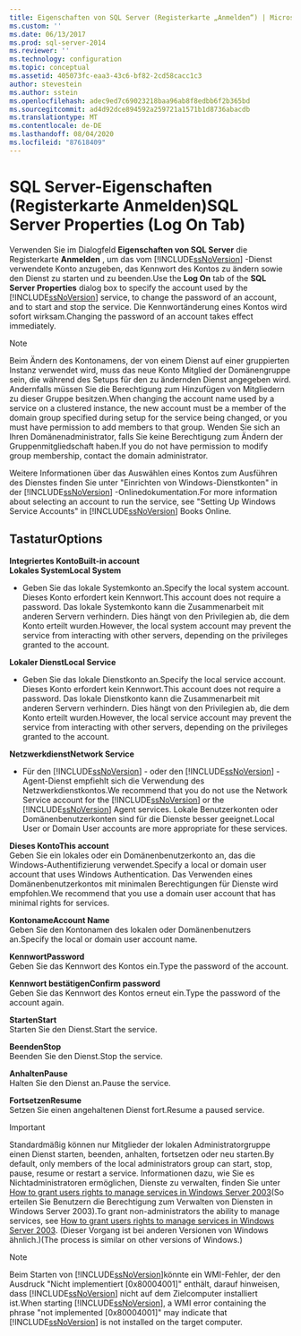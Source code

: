 ```yaml
---
title: Eigenschaften von SQL Server (Registerkarte „Anmelden“) | Microsoft-Dokumentation
ms.custom: ''
ms.date: 06/13/2017
ms.prod: sql-server-2014
ms.reviewer: ''
ms.technology: configuration
ms.topic: conceptual
ms.assetid: 405073fc-eaa3-43c6-bf82-2cd58cacc1c3
author: stevestein
ms.author: sstein
ms.openlocfilehash: adec9ed7c69023218baa96ab8f8edbb6f2b365bd
ms.sourcegitcommit: ad4d92dce894592a259721a1571b1d8736abacdb
ms.translationtype: MT
ms.contentlocale: de-DE
ms.lasthandoff: 08/04/2020
ms.locfileid: "87618409"
---
```

# <a name="sql-server-properties-log-on-tab"></a><span data-ttu-id="8e0b9-102">SQL Server-Eigenschaften (Registerkarte Anmelden)</span><span class="sxs-lookup"><span data-stu-id="8e0b9-102">SQL Server Properties (Log On Tab)</span></span>
  <span data-ttu-id="8e0b9-103">Verwenden Sie im Dialogfeld **Eigenschaften von SQL Server** die Registerkarte **Anmelden** , um das vom [!INCLUDE[ssNoVersion](../../includes/ssnoversion-md.md)] -Dienst verwendete Konto anzugeben, das Kennwort des Kontos zu ändern sowie den Dienst zu starten und zu beenden.</span><span class="sxs-lookup"><span data-stu-id="8e0b9-103">Use the **Log On** tab of the **SQL Server Properties** dialog box to specify the account used by the [!INCLUDE[ssNoVersion](../../includes/ssnoversion-md.md)] service, to change the password of an account, and to start and stop the service.</span></span> <span data-ttu-id="8e0b9-104">Die Kennwortänderung eines Kontos wird sofort wirksam.</span><span class="sxs-lookup"><span data-stu-id="8e0b9-104">Changing the password of an account takes effect immediately.</span></span>  
  
> [!NOTE]  
>  <span data-ttu-id="8e0b9-105">Beim Ändern des Kontonamens, der von einem Dienst auf einer gruppierten Instanz verwendet wird, muss das neue Konto Mitglied der Domänengruppe sein, die während des Setups für den zu ändernden Dienst angegeben wird. Andernfalls müssen Sie die Berechtigung zum Hinzufügen von Mitgliedern zu dieser Gruppe besitzen.</span><span class="sxs-lookup"><span data-stu-id="8e0b9-105">When changing the account name used by a service on a clustered instance, the new account must be a member of the domain group specified during setup for the service being changed, or you must have permission to add members to that group.</span></span> <span data-ttu-id="8e0b9-106">Wenden Sie sich an Ihren Domänenadministrator, falls Sie keine Berechtigung zum Ändern der Gruppenmitgliedschaft haben.</span><span class="sxs-lookup"><span data-stu-id="8e0b9-106">If you do not have permission to modify group membership, contact the domain administrator.</span></span>  
>   
>  <span data-ttu-id="8e0b9-107">Weitere Informationen über das Auswählen eines Kontos zum Ausführen des Dienstes finden Sie unter "Einrichten von Windows-Dienstkonten" in der [!INCLUDE[ssNoVersion](../../includes/ssnoversion-md.md)] -Onlinedokumentation.</span><span class="sxs-lookup"><span data-stu-id="8e0b9-107">For more information about selecting an account to run the service, see "Setting Up Windows Service Accounts" in [!INCLUDE[ssNoVersion](../../includes/ssnoversion-md.md)] Books Online.</span></span>  
  
## <a name="options"></a><span data-ttu-id="8e0b9-108">Tastatur</span><span class="sxs-lookup"><span data-stu-id="8e0b9-108">Options</span></span>  
 <span data-ttu-id="8e0b9-109">**Integriertes Konto**</span><span class="sxs-lookup"><span data-stu-id="8e0b9-109">**Built-in account**</span></span>  
 <span data-ttu-id="8e0b9-110">**Lokales System**</span><span class="sxs-lookup"><span data-stu-id="8e0b9-110">**Local System**</span></span>  
 -   <span data-ttu-id="8e0b9-111">Geben Sie das lokale Systemkonto an.</span><span class="sxs-lookup"><span data-stu-id="8e0b9-111">Specify the local system account.</span></span> <span data-ttu-id="8e0b9-112">Dieses Konto erfordert kein Kennwort.</span><span class="sxs-lookup"><span data-stu-id="8e0b9-112">This account does not require a password.</span></span> <span data-ttu-id="8e0b9-113">Das lokale Systemkonto kann die Zusammenarbeit mit anderen Servern verhindern. Dies hängt von den Privilegien ab, die dem Konto erteilt wurden.</span><span class="sxs-lookup"><span data-stu-id="8e0b9-113">However, the local system account may prevent the service from interacting with other servers, depending on the privileges granted to the account.</span></span>  
  
 <span data-ttu-id="8e0b9-114">**Lokaler Dienst**</span><span class="sxs-lookup"><span data-stu-id="8e0b9-114">**Local Service**</span></span>  
 -   <span data-ttu-id="8e0b9-115">Geben Sie das lokale Dienstkonto an.</span><span class="sxs-lookup"><span data-stu-id="8e0b9-115">Specify the local service account.</span></span> <span data-ttu-id="8e0b9-116">Dieses Konto erfordert kein Kennwort.</span><span class="sxs-lookup"><span data-stu-id="8e0b9-116">This account does not require a password.</span></span> <span data-ttu-id="8e0b9-117">Das lokale Dienstkonto kann die Zusammenarbeit mit anderen Servern verhindern. Dies hängt von den Privilegien ab, die dem Konto erteilt wurden.</span><span class="sxs-lookup"><span data-stu-id="8e0b9-117">However, the local service account may prevent the service from interacting with other servers, depending on the privileges granted to the account.</span></span>  
  
 <span data-ttu-id="8e0b9-118">**Netzwerkdienst**</span><span class="sxs-lookup"><span data-stu-id="8e0b9-118">**Network Service**</span></span>  
 -   <span data-ttu-id="8e0b9-119">Für den [!INCLUDE[ssNoVersion](../../includes/ssnoversion-md.md)] - oder den [!INCLUDE[ssNoVersion](../../includes/ssnoversion-md.md)] -Agent-Dienst empfiehlt sich die Verwendung des Netzwerkdienstkontos.</span><span class="sxs-lookup"><span data-stu-id="8e0b9-119">We recommend that you do not use the Network Service account for the [!INCLUDE[ssNoVersion](../../includes/ssnoversion-md.md)] or the [!INCLUDE[ssNoVersion](../../includes/ssnoversion-md.md)] Agent services.</span></span> <span data-ttu-id="8e0b9-120">Lokale Benutzerkonten oder Domänenbenutzerkonten sind für die Dienste besser geeignet.</span><span class="sxs-lookup"><span data-stu-id="8e0b9-120">Local User or Domain User accounts are more appropriate for these services.</span></span>  
  
 <span data-ttu-id="8e0b9-121">**Dieses Konto**</span><span class="sxs-lookup"><span data-stu-id="8e0b9-121">**This account**</span></span>  
 <span data-ttu-id="8e0b9-122">Geben Sie ein lokales oder ein Domänenbenutzerkonto an, das die Windows-Authentifizierung verwendet.</span><span class="sxs-lookup"><span data-stu-id="8e0b9-122">Specify a local or domain user account that uses Windows Authentication.</span></span> <span data-ttu-id="8e0b9-123">Das Verwenden eines Domänenbenutzerkontos mit minimalen Berechtigungen für Dienste wird empfohlen.</span><span class="sxs-lookup"><span data-stu-id="8e0b9-123">We recommend that you use a domain user account that has minimal rights for services.</span></span>  
  
 <span data-ttu-id="8e0b9-124">**Kontoname**</span><span class="sxs-lookup"><span data-stu-id="8e0b9-124">**Account Name**</span></span>  
 <span data-ttu-id="8e0b9-125">Geben Sie den Kontonamen des lokalen oder Domänenbenutzers an.</span><span class="sxs-lookup"><span data-stu-id="8e0b9-125">Specify the local or domain user account name.</span></span>  
  
 <span data-ttu-id="8e0b9-126">**Kennwort**</span><span class="sxs-lookup"><span data-stu-id="8e0b9-126">**Password**</span></span>  
 <span data-ttu-id="8e0b9-127">Geben Sie das Kennwort des Kontos ein.</span><span class="sxs-lookup"><span data-stu-id="8e0b9-127">Type the password of the account.</span></span>  
  
 <span data-ttu-id="8e0b9-128">**Kennwort bestätigen**</span><span class="sxs-lookup"><span data-stu-id="8e0b9-128">**Confirm password**</span></span>  
 <span data-ttu-id="8e0b9-129">Geben Sie das Kennwort des Kontos erneut ein.</span><span class="sxs-lookup"><span data-stu-id="8e0b9-129">Type the password of the account again.</span></span>  
  
 <span data-ttu-id="8e0b9-130">**Starten**</span><span class="sxs-lookup"><span data-stu-id="8e0b9-130">**Start**</span></span>  
 <span data-ttu-id="8e0b9-131">Starten Sie den Dienst.</span><span class="sxs-lookup"><span data-stu-id="8e0b9-131">Start the service.</span></span>  
  
 <span data-ttu-id="8e0b9-132">**Beenden**</span><span class="sxs-lookup"><span data-stu-id="8e0b9-132">**Stop**</span></span>  
 <span data-ttu-id="8e0b9-133">Beenden Sie den Dienst.</span><span class="sxs-lookup"><span data-stu-id="8e0b9-133">Stop the service.</span></span>  
  
 <span data-ttu-id="8e0b9-134">**Anhalten**</span><span class="sxs-lookup"><span data-stu-id="8e0b9-134">**Pause**</span></span>  
 <span data-ttu-id="8e0b9-135">Halten Sie den Dienst an.</span><span class="sxs-lookup"><span data-stu-id="8e0b9-135">Pause the service.</span></span>  
  
 <span data-ttu-id="8e0b9-136">**Fortsetzen**</span><span class="sxs-lookup"><span data-stu-id="8e0b9-136">**Resume**</span></span>  
 <span data-ttu-id="8e0b9-137">Setzen Sie einen angehaltenen Dienst fort.</span><span class="sxs-lookup"><span data-stu-id="8e0b9-137">Resume a paused service.</span></span>  
  
> [!IMPORTANT]  
>  <span data-ttu-id="8e0b9-138">Standardmäßig können nur Mitglieder der lokalen Administratorgruppe einen Dienst starten, beenden, anhalten, fortsetzen oder neu starten.</span><span class="sxs-lookup"><span data-stu-id="8e0b9-138">By default, only members of the local administrators group can start, stop, pause, resume or restart a service.</span></span> <span data-ttu-id="8e0b9-139">Informationen dazu, wie Sie es Nichtadministratoren ermöglichen, Dienste zu verwalten, finden Sie unter [How to grant users rights to manage services in Windows Server 2003](https://support.microsoft.com/kb/325349)(So erteilen Sie Benutzern die Berechtigung zum Verwalten von Diensten in Windows Server 2003).</span><span class="sxs-lookup"><span data-stu-id="8e0b9-139">To grant non-administrators the ability to manage services, see [How to grant users rights to manage services in Windows Server 2003](https://support.microsoft.com/kb/325349).</span></span> <span data-ttu-id="8e0b9-140">(Dieser Vorgang ist bei anderen Versionen von Windows ähnlich.)</span><span class="sxs-lookup"><span data-stu-id="8e0b9-140">(The process is similar on other versions of Windows.)</span></span>  
  
> [!NOTE]  
>  <span data-ttu-id="8e0b9-141">Beim Starten von [!INCLUDE[ssNoVersion](../../includes/ssnoversion-md.md)]könnte ein WMI-Fehler, der den Ausdruck "Nicht implementiert [0x80004001]" enthält, darauf hinweisen, dass [!INCLUDE[ssNoVersion](../../includes/ssnoversion-md.md)] nicht auf dem Zielcomputer installiert ist.</span><span class="sxs-lookup"><span data-stu-id="8e0b9-141">When starting [!INCLUDE[ssNoVersion](../../includes/ssnoversion-md.md)], a WMI error containing the phrase "not implemented [0x80004001]" may indicate that [!INCLUDE[ssNoVersion](../../includes/ssnoversion-md.md)] is not installed on the target computer.</span></span>  
  
  
